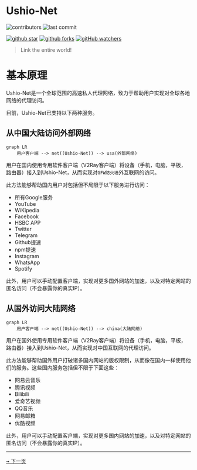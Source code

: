 # Ushio-Net



![contributors](https://img.shields.io/github/contributors/iotcat/ushio-net)
![last commit](https://img.shields.io/github/last-commit/iotcat/ushio-net)

[![github star](https://img.shields.io/github/stars/iotcat/ushio-net?style=social)](https://github.com/iotcat/ushio-net)
[![github forks](https://img.shields.io/github/forks/iotcat/ushio-net?style=social)](https://github.com/IoTcat/ushio-net/)
[![gitHub watchers](https://img.shields.io/github/watchers/iotcat/ushio-net?style=social)](https://github.com/IoTcat/ushio-net/)

> Link the entire world!



# 基本原理

Ushio-Net是一个全球范围的高速私人代理网络，致力于帮助用户实现对全球各地网络的代理访问。

目前，Ushio-Net已支持以下两种服务。


## 从中国大陆访问外部网络

```mermaid
graph LR
    用户客户端 --> net((Ushio-Net)) --> usa(外部网络)

```

用户在国内使用专用软件客户端（V2Ray客户端）将设备（手机，电脑，平板，路由器）接入到Ushio-Net，从而实现对`GFW防火墙`外互联网的访问。

此方法能够帮助国内用户对包括但不局限于以下服务进行访问：
 - 所有Google服务
 - YouTube
 - WiKipedia
 - Facebook
 - HSBC APP
 - Twitter
 - Telegram
 - Github提速
 - npm提速
 - Instagram
 - WhatsApp
 - Spotify

此外，用户可以手动配置客户端，实现对更多国外网站的加速，以及对特定网站的匿名访问（不会暴露你的真实IP）。


## 从国外访问大陆网络


```mermaid
graph LR
    用户客户端 --> net((Ushio-Net)) --> china(大陆网络)

```


用户在国外使用专用软件客户端（V2Ray客户端）将设备（手机，电脑，平板，路由器）接入到Ushio-Net，从而实现对中国互联网的代理访问。

此方法能够帮助国外用户打破诸多国内网站的版权限制，从而像在国内一样使用他们的服务。这些国内服务包括但不限于下面这些：
 - 网易云音乐
 - 腾讯视频
 - Bilibili
 - 爱奇艺视频
 - QQ音乐
 - 网易邮箱
 - 优酷视频


此外，用户可以手动配置客户端，实现对更多国内网站的加速，以及对特定网站的匿名访问（不会暴露你的真实IP）。


----------------

[<kbd>&rarr;</kbd> 下一页](/usage?id=使用方法)

